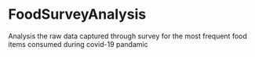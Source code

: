 # FoodSurveyAnalysis
Analysis the raw data captured through survey for the most frequent food items consumed during covid-19 pandamic 
